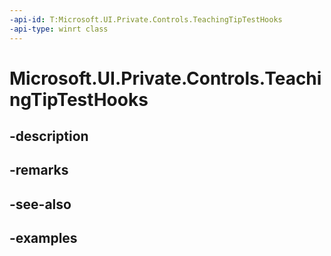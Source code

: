 ```yaml
---
-api-id: T:Microsoft.UI.Private.Controls.TeachingTipTestHooks
-api-type: winrt class
---
```


# Microsoft.UI.Private.Controls.TeachingTipTestHooks

<!--
public sealed class TeachingTipTestHooks
-->


## -description

## -remarks

## -see-also

## -examples


